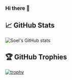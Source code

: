 ### Hi there 👋

<!--
**Soel30/Soel30** is a ✨ _special_ ✨ repository because its `README.md` (this file) appears on your GitHub profile.

Here are some ideas to get you started:

- 🔭 I’m currently working on ...
- 🌱 I’m currently learning ...
- 👯 I’m looking to collaborate on ...
- 🤔 I’m looking for help with ...
- 💬 Ask me about ...
- 📫 How to reach me: ...
- 😄 Pronouns: ...
- ⚡ Fun fact: ...
-->
## &#x1f4c8; GitHub Stats
![Soel's GitHub stats](https://github-readme-stats.vercel.app/api?username=Soel30&show_icons=true&theme=dark)


## 🏆 GitHub Trophies
[![trophy](https://github-profile-trophy.vercel.app/?username=Soel30)](https://github.com/ryo-ma/github-profile-trophy)
